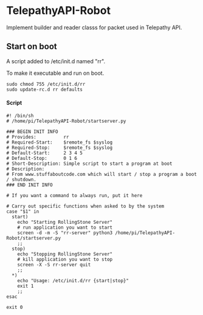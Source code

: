 # TelepathyAPI-Robot

Implement builder and reader classs for packet used in Telepathy API.

## Start on boot

A script added to /etc/init.d named "rr".

To make it executable and run on boot.
```
sudo chmod 755 /etc/init.d/rr
sudo update-rc.d rr defaults
```

#### Script
```
#! /bin/sh
# /home/pi/TelepathyAPI-Robot/startserver.py

### BEGIN INIT INFO
# Provides:          rr
# Required-Start:    $remote_fs $syslog
# Required-Stop:     $remote_fs $syslog
# Default-Start:     2 3 4 5
# Default-Stop:      0 1 6
# Short-Description: Simple script to start a program at boot
# Description:       
# From www.stuffaboutcode.com which will start / stop a program a boot / shutdown.
### END INIT INFO

# If you want a command to always run, put it here

# Carry out specific functions when asked to by the system
case "$1" in
  start)
    echo "Starting RollingStone Server"
    # run application you want to start
    screen -d -m -S "rr-server" python3 /home/pi/TelepathyAPI-Robot/startserver.py 
    ;;
  stop)
    echo "Stopping RollingStone Server"
    # kill application you want to stop
    screen -X -S rr-server quit
    ;;
  *)
    echo "Usage: /etc/init.d/rr {start|stop}"
    exit 1
    ;;
esac

exit 0
```
